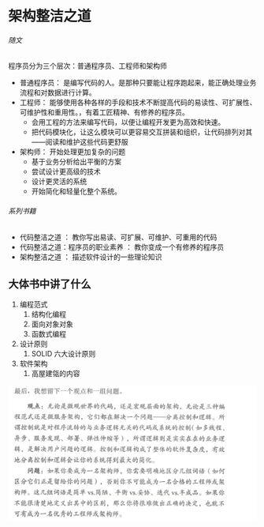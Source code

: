 # 架构整洁之道

###### 随文

程序员分为三个层次：普通程序员、工程师和架构师

- 普通程序员： 是编写代码的人。是那种只要能让程序跑起来，能正确处理业务流程和对数据进行计算。
- 工程师： 能够使用各种各样的手段和技术不断提高代码的易读性、可扩展性、可维护性和重用性。，有着工匠精神、有修养的程序员。 
  - 会用工程的方法来编写代码，以便让编程开发更为高效和快速。
  - 把代码模块化，让这么模块可以更容易交互拼装和组织，让代码排列对其——阅读和维护这些代码更舒服
- 架构师： 开始处理更加复杂的问题
  - 基于业务分析给出平衡的方案
  - 尝试设计更高级的技术
  - 设计更灵活的系统
  - 开始简化和轻量化整个系统。



###### 系列书籍

- 代码整洁之道 ： 教你写出易读、可扩展、可维护、可重用的代码
- 代码整洁之道：程序员的职业素养 ： 教你变成一个有修养的程序员
- 架构整洁之道  ： 描述软件设计的一些理论知识





## 大体书中讲了什么

1. 编程范式
   1. 结构化编程
   2. 面向对象对象
   3. 函数式编程
2. 设计原则
   1. SOLID  六大设计原则
3. 软件架构
   1. 高屋建瓴的内容

![image-20210814144459035](架构整洁之道/image-20210814144459035.png)

